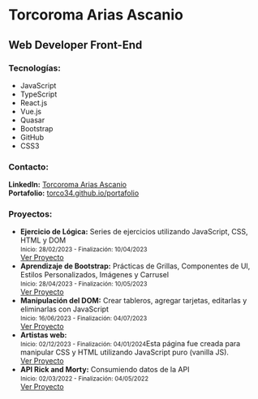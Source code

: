 <!DOCTYPE html>
<html lang="es">

<head>
    <meta charset="UTF-8">
    <meta http-equiv="X-UA-Compatible" content="IE=edge">
    <meta name="viewport" content="width=device-width, initial-scale=1.0">
  
</head>

<body>
    <div align="">
        <h1>Torcoroma Arias Ascanio</h1>
        <h2>Web Developer Front-End</h2>
        <h3>Tecnologías:</h3>
        <ul>
            <li>JavaScript</li>
            <li>TypeScript</li>
            <li>React.js</li>
            <li>Vue.js</li>
            <li>Quasar</li>
            <li>Bootstrap</li>
            <li>GitHub</li>
            <li>CSS3</li>
        </ul>
        <h3>Contacto:</h3>
        <p>
            <strong>LinkedIn:</strong> <a href="https://www.linkedin.com/in/torcoroma-arias-ascanio-a20315227/">Torcoroma Arias Ascanio</a><br>
            <strong>Portafolio:</strong> <a href="https://torco34.github.io/portafolio/">torco34.github.io/portafolio</a>
        </p>
        <h3>Proyectos:</h3>
        <ul>
            <li>
                <strong>Ejercicio de Lógica:</strong> Series de ejercicios utilizando JavaScript, CSS, HTML y DOM <br>
                <small>Inicio: 28/02/2023 - Finalización: 10/04/2023</small><br>
                <a href="https://torco34.github.io/aprendizajeTalentLogy/">Ver Proyecto</a>
            </li>
            <li>
                <strong>Aprendizaje de Bootstrap:</strong> Prácticas de Grillas, Componentes de UI, Estilos Personalizados, Imágenes y Carrusel <br>
                <small>Inicio: 28/04/2023 - Finalización: 10/05/2023</small><br>
                <a href="https://torco34.github.io/bootstrap-web/#galeria/">Ver Proyecto</a>
            </li>
            <li>
                <strong>Manipulación del DOM:</strong> Crear tableros, agregar tarjetas, editarlas y eliminarlas con JavaScript <br>
                <small>Inicio: 16/06/2023 - Finalización: 04/07/2023</small><br>
                <a href="https://torco34.github.io/administradorTareasTalentLogy/">Ver Proyecto</a>
            </li>
            <li>
                <strong>Artistas web:</strong>  <br>
                <small>Inicio: 02/12/2023 - Finalización: 04/01/2024</small>Esta página fue creada para manipular CSS y HTML utilizando JavaScript puro (vanilla JS).<br>
                <a href="https://torco34.github.io/artistas-web/">Ver Proyecto</a>
            </li>
            <li>
                <strong>API Rick and Morty:</strong> Consumiendo datos de la API <br>
                <small>Inicio: 02/03/2022 - Finalización: 04/05/2022</small><br>
                <a href="https://torco34.github.io/appRickAndMorty/">Ver Proyecto</a>
            </li>
        </ul>
    </div>
</body>

</html>

